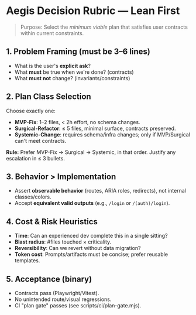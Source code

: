 <!--
@aegisBlueprint: planning-optimization
# Aegis Decision Rubric — Lean First

@version: 1.0.0
@mode: strict
@intent: Decision rubric for selecting minimum viable plans that satisfy user contracts
@context: Core planning optimization guidance for AI agents
-->

# Aegis Decision Rubric — Lean First

> Purpose: Select the _minimum viable_ plan that satisfies user contracts within current constraints.

## 1. Problem Framing (must be 3–6 lines)

- What is the user's **explicit ask**?
- What **must** be true when we're done? (contracts)
- What **must not** change? (invariants/constraints)

## 2. Plan Class Selection

Choose exactly one:

- **MVP-Fix**: 1–2 files, < 2h effort, no schema changes.
- **Surgical-Refactor**: ≤ 5 files, minimal surface, contracts preserved.
- **Systemic-Change**: requires schema/infra changes; only if MVP/Surgical can't meet contracts.

**Rule:** Prefer MVP-Fix → Surgical → Systemic, in that order. Justify any escalation in ≤ 3 bullets.

## 3. Behavior > Implementation

- Assert **observable behavior** (routes, ARIA roles, redirects), not internal classes/colors.
- Accept **equivalent valid outputs** (e.g., `/login` or `/(auth)/login`).

## 4. Cost & Risk Heuristics

- **Time**: Can an experienced dev complete this in a single sitting?
- **Blast radius**: #files touched × criticality.
- **Reversibility**: Can we revert without data migration?
- **Token cost**: Prompts/artifacts must be concise; prefer reusable templates.

## 5. Acceptance (binary)

- Contracts pass (Playwright/Vitest).
- No unintended route/visual regressions.
- CI "plan gate" passes (see scripts/ci/plan-gate.mjs).

